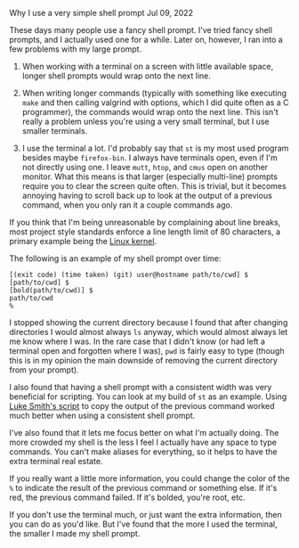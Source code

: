 Why I use a very simple shell prompt
Jul 09, 2022

These days many people use a fancy shell prompt.
I've tried fancy shell prompts, and I actually used
one for a while. Later on, however, I ran into a few
problems with my large prompt.

1. When working with a terminal on a screen with
    little available space, longer shell prompts
    would wrap onto the next line.

2. When writing longer commands (typically with something
    like executing `make` and then calling valgrind with
    options, which I did quite often as a C programmer),
    the commands would wrap onto the next line. This isn't
    really a problem unless you're using a very small terminal,
    but I use smaller terminals.

3. I use the terminal a lot. I'd probably say that `st` is my
    most used program besides maybe `firefox-bin`. I always have
    terminals open, even if I'm not directly using one. I leave
    `mutt`, `htop`, and `cmus` open on another monitor. What this
    means is that larger (especially multi-line) prompts require
    you to clear the screen quite often. This is trivial, but it
    becomes annoying having to scroll back up to look at the output
    of a previous command, when you only ran it a couple commands
    ago.

If you think that I'm being unreasonable by complaining about line
breaks, most project style standards enforce a line length limit of
80 characters, a primary example being the
[Linux kernel](https://www.kernel.org/doc/html/v4.10/process/coding-style.html#breaking-long-lines-and-strings).

The following is an example of my shell prompt over time:

    [(exit code) (time taken) (git) user@hostname path/to/cwd] $
    [path/to/cwd] $
    [bold(path/to/cwd)] $
    path/to/cwd
    %

I stopped showing the current directory because I found that after
changing directories I would almost always `ls` anyway, which would
almost always let me know where I was. In the rare case that I didn't
know (or had left a terminal open and forgotten where I was), `pwd` is
fairly easy to type (though this is in my opinion the main downside
of removing the current directory from your prompt).

I also found that having a shell prompt with a consistent width was
very beneficial for scripting. You can look at my build of `st` as
an example. Using [Luke Smith's script](https://github.com/LukeSmithxyz/st/blob/master/st-copyout)
to copy the output of the previous command worked much better when
using a consistent shell prompt.

I've also found that it lets me focus better on what I'm actually
doing. The more crowded my shell is the less I feel I actually have
any space to type commands. You can't make aliases for everything,
so it helps to have the extra terminal real estate.

If you really want a little more information, you could change the
color of the `%` to indicate the result of the previous command or
something else. If it's red, the previous command failed. If it's
bolded, you're root, etc.

If you don't use the terminal much, or just want the extra information,
then you can do as you'd like. But I've found that the more I used
the terminal, the smaller I made my shell prompt.
